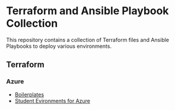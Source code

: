 # Terraform and Ansible Playbook Collection

This repository contains a collection of Terraform files and Ansible Playbooks to deploy various environments.

## Terraform

### Azure

- [Boilerplates](./blank-template/)
- [Student Evironments for Azure](./studentEnvironments/)